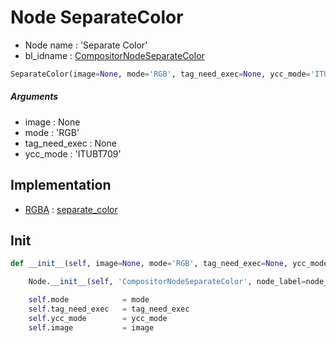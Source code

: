 # Node SeparateColor

- Node name : 'Separate Color'
- bl_idname : [CompositorNodeSeparateColor](https://docs.blender.org/api/current/bpy.types.CompositorNodeSeparateColor.html)


``` python
SeparateColor(image=None, mode='RGB', tag_need_exec=None, ycc_mode='ITUBT709', node_label=None, node_color=None, **kwargs)
```
##### Arguments

- image : None
- mode : 'RGB'
- tag_need_exec : None
- ycc_mode : 'ITUBT709'

## Implementation

- [RGBA](/docs/Compositor/socket_RGBA.md) : [separate_color](/docs/Compositor/socket_RGBA.md#separate_color)

## Init

``` python
def __init__(self, image=None, mode='RGB', tag_need_exec=None, ycc_mode='ITUBT709', node_label=None, node_color=None, **kwargs):

    Node.__init__(self, 'CompositorNodeSeparateColor', node_label=node_label, node_color=node_color, **kwargs)

    self.mode            = mode
    self.tag_need_exec   = tag_need_exec
    self.ycc_mode        = ycc_mode
    self.image           = image
```
